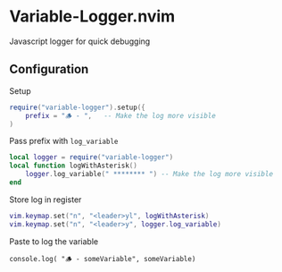 # Variable-Logger.nvim

Javascript logger for quick debugging

## Configuration

Setup

```lua
require("variable-logger").setup({
	prefix = "🪵 - ",   -- Make the log more visible
)
```

Pass prefix with `log_variable`

```lua
local logger = require("variable-logger")
local function logWithAsterisk()
	logger.log_variable(" ******** ") -- Make the log more visible
end
```

Store log in register

```lua
vim.keymap.set("n", "<leader>yl", logWithAsterisk)
vim.keymap.set("n", "<leader>y", logger.log_variable)
```

Paste to log the variable

```
console.log( "🪵 - someVariable", someVariable)
```

